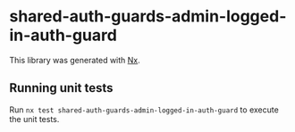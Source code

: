 # shared-auth-guards-admin-logged-in-auth-guard

This library was generated with [Nx](https://nx.dev).

## Running unit tests

Run `nx test shared-auth-guards-admin-logged-in-auth-guard` to execute the unit tests.
